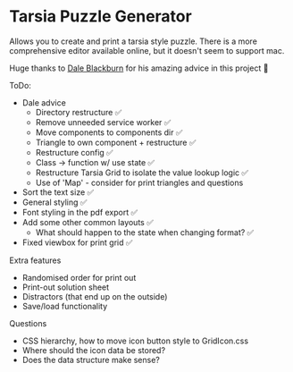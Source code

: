 # Tarsia Puzzle Generator

Allows you to create and print a tarsia style puzzle.
There is a more comprehensive editor available online, but it doesn't seem to support mac.

Huge thanks to [Dale Blackburn](https://github.com/dakebl) for his amazing advice in this project 💛

ToDo:
- Dale advice
  - Directory restructure ✅
  - Remove unneeded service worker ✅
  - Move components to components dir ✅
  - Triangle to own component + restructure ✅
  - Restructure config ✅
  - Class -> function w/ use state ✅
  - Restructure Tarsia Grid to isolate the value lookup logic ✅
  - Use of 'Map' - consider for print triangles and questions
- Sort the text size ✅
- General styling ✅
- Font styling in the pdf export ✅
- Add some other common layouts ✅
  - What should happen to the state when changing format? ✅
- Fixed viewbox for print grid ✅

Extra features
- Randomised order for print out
- Print-out solution sheet
- Distractors (that end up on the outside)
- Save/load functionality

Questions
- CSS hierarchy, how to move icon button style to GridIcon.css
- Where should the icon data be stored?
- Does the data structure make sense?